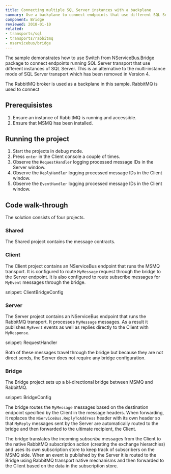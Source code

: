 ```yaml
---
title: Connecting multiple SQL Server instances with a backplane
summary: Use a backplane to connect endpoints that use different SQL Server instances 
component: Bridge
reviewed: 2018-01-10
related:
- transports/sql
- transports/rabbitmq
- nservicebus/bridge
---
```


The sample demonstrates how to use Switch from NServiceBus.Bridge package to connect endpoints running SQL Server transport that use different instances of SQL Server. This is an alternative to the multi-instance mode of SQL Server transport which has been removed in Version 4.

The RabbitMQ broker is used as a backplane in this sample. RabbitMQ is used to connect

## Prerequisistes

 1. Ensure an instance of RabbitMQ is running and accessible.
 1. Ensure that MSMQ has been installed.


## Running the project

 1. Start the projects in debug mode.
 1. Press `enter` in the Client console a couple of times.
 1. Observe the `RequestHandler` logging processed message IDs in the Server window.
 1. Observe the `ReplyHandler` logging processed message IDs in the Client window.
 1. Observe the `EventHandler` logging processed message IDs in the Client window.


## Code walk-through

The solution consists of four projects.


### Shared

The Shared project contains the message contracts.


### Client

The Client project contains an NServiceBus endpoint that runs the MSMQ transport. It is configured to route `MyMessage` request through the bridge to the Server endpoint. It is also configured to route subscribe messages for `MyEvent` messages through the bridge. 

snippet: ClientBridgeConfig


### Server

The Server project contains an NServiceBus endpoint that runs the RabbitMQ transport. It processes `MyMessage` messages. As a result it publishes `MyEvent` events as well as replies directly to the Client with `MyResponse`.

snippet: RequestHandler

Both of these messages travel through the bridge but because they are not direct sends, the Server does not require any bridge configuration.


### Bridge

The Bridge project sets up a bi-directional bridge between MSMQ and RabbitMQ.

snippet: BridgeConfig

The bridge routes the `MyMessage` messages based on the destination endpoint specified by the Client in the message headers. When forwarding, it replaces the `NServiceBus.ReplyToAddress` header with its own header so that `MyReply` messages sent by the Server are automatically routed to the bridge and then forwarded to the ultimate recipient, the Client.

The bridge translates the incoming *subscribe* messages from the Client to the native RabbitMQ subscription action (creating the exchange hierarchies) and uses its own subscription store to keep track of subscribers on the MSMQ side. When an event is published by the Server it is routed to the Bridge using RabbitMQ transport native mechanisms and then forwarded to the Client based on the data in the subscription store.
